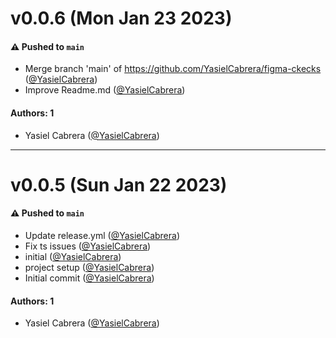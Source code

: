 # v0.0.6 (Mon Jan 23 2023)

#### ⚠️ Pushed to `main`

- Merge branch 'main' of https://github.com/YasielCabrera/figma-ckecks ([@YasielCabrera](https://github.com/YasielCabrera))
- Improve Readme.md ([@YasielCabrera](https://github.com/YasielCabrera))

#### Authors: 1

- Yasiel Cabrera ([@YasielCabrera](https://github.com/YasielCabrera))

---

# v0.0.5 (Sun Jan 22 2023)

#### ⚠️ Pushed to `main`

- Update release.yml ([@YasielCabrera](https://github.com/YasielCabrera))
- Fix ts issues ([@YasielCabrera](https://github.com/YasielCabrera))
- initial ([@YasielCabrera](https://github.com/YasielCabrera))
- project setup ([@YasielCabrera](https://github.com/YasielCabrera))
- Initial commit ([@YasielCabrera](https://github.com/YasielCabrera))

#### Authors: 1

- Yasiel Cabrera ([@YasielCabrera](https://github.com/YasielCabrera))

